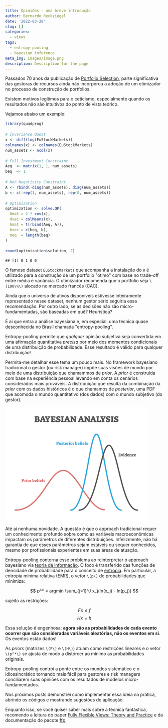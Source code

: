 ```yaml
---
title: Opiniões - uma breve introdução
author: Bernardo Reckziegel
date: '2022-03-28'
slug: []
categories:
  - views
tags:
  - entropy-pooling
  - bayesian inference
meta_img: images/image.png
description: Description for the page
---
```


Passados 70 anos da publicação de [Portfolio Selection](https://www.math.hkust.edu.hk/~maykwok/courses/ma362/07F/markowitz_JF.pdf), parte significativa das gestoras de recursos ainda não incorporou a adoção de um otimizador no processo de construção de portfolios.

Existem motivos legítimos para o ceticismo, especialmente quando os resultados não são intuitivos do ponto de vista teórico. 

Vejamos abaixo um exemplo:


```r
library(quadprog)

# Invariance Quest
x <- diff(log(EuStockMarkets))
colnames(x) <- colnames(EuStockMarkets)
num_assets <- ncol(x)

# Full Investment Constraint
Aeq  <- matrix(1, 1, num_assets)
beq  <- 1

# Non Negativity Constraint
A <- rbind(-diag(num_assets), diag(num_assets))
b <- c(-rep(1, num_assets), rep(0, num_assets))

# Optimization
optimization <- solve.QP(
  Dmat = 2 * cov(x), 
  dvec = colMeans(x), 
  Amat = t(rbind(Aeq, A)), 
  bvec = c(beq, b), 
  meq  = length(beq)
)

round(optimization$solution, 2)
```

```
## [1] 0 1 0 0
```

O famoso dataset `EuStockMarkets` que acompanha a instalação do `R` é utilizado para a construção de um portfolio "ótimo" com base no trade-off entre média e variância. O otimizador recomenda que o portfolio seja `\(100\%\)` alocado no mercado francês (CAC). 

Ainda que o universo de ativos disponíveis estivesse inteiramente representado nesse dataset, nenhum gestor sério seguiria essa recomendação. Por outro lado, se as decisões não são micro-fundamentadas, são baseadas em quê? Heurística? 

<!-- Soa como se o time de gestão vivesse na década de 30 do século passado. -->

É ai que entra a análise bayesiana e, em especial, uma técnica quase desconhecida no Brasil chamada "entropy-pooling". 

Entropy-pooling permite que _qualquer_ opinião subjetiva seja convertida em uma afirmação quantitativa _precisa_ por meio dos momentos condicionais de uma distribuição de probabilidade. Esse resultado é válido para qualquer distribuição!

Permita-me detalhar esse tema um pouco mais. No framework bayesiano tradicional o gestor (ou risk manager) impôe suas visões de mundo por meio de uma distribuição que chamammos de _prior_. A _prior_ é construída com base na experiência pessoal levando em conta os cenários considerados mais prováveis. A distribuição que resulta da combinação da _prior_ com os dados históricos é o que chamamos de _posterior_, uma PDF que acomoda o mundo quantitativo (dos dados) com o mundo subjetivo (do gestor).

<img src="images/bayesian_analysis.jpg" alt="" width="90%" height="70%"/>

Até ai nenhuma novidade. A questão é que o approach tradicional requer um conhecimento profundo sobre como as variáveis macroeconômicas impactam os parâmetros de diferentes distribuições. Infelizmente, não há garantia de que esses parâmetros sejam estáveis ou sequer conhecidos, mesmo por profissionais experientes em suas áreas de atuação.

<!-- Em muitos casos, a escolha dos parâmetros pode parecer tão _ad hoc_ a ponto de enfraquecer a análise. Em outros casos, o exato formato da _posterior_ não é conhecido _ex ante_, de modo que o problema deve ser solucionado numericamente via [Markov-Chain Monte-Carlo (MCMC)](https://en.wikipedia.org/wiki/Markov_chain_Monte_Carlo), uma técnica computacionalmente demandante. -->

Entropy-pooling contorna esse problema ao reinterpretar o approach bayesiano via [teoria da informação](https://en.wikipedia.org/wiki/Information_theory). O foco é transferido das funções de densidade de probabilidade para o conceito de [entropia](https://en.wikipedia.org/wiki/Entropy_(information_theory)). Em particular, a entropia mínima relativa (EMR), o vetor `\(p\)` de probabilidades que minimiza:

$$ p^* = argmin \sum_{j=1}^J x_j(ln(x_j) - ln(p_j)) $$

sujeito as restrições: 

$$ Fx \leq f $$
$$ Hx = h $$  

Essa solução é engenhosa: __agora são as probabilidades de cada evento ocorrer que são consideradas variáveis aleatórias, não os eventos em si__. Os eventos estão dados!

As _priors_ (matrizes `\(F\)` e `\(H\)`) atuam como restrições lineares e o vetor `\(p^*\)` se ajusta de modo a distorcer ao mínimo as probabilidades originais. 

Entropy-pooling contrói a ponte entre os mundos sistemático e o idiossincrático tornando mais fácil para gestores e risk managers conciliarem suas opiniões com os resultados de modelos micro-fundamentados.

Nos próximos posts demonstrei como implementar essa ideia na prática, abrindo os códigos e mostrando sugestões de aplicação. 

Enquanto isso, se você quiser saber mais sobre a técnica fantástica, recomendo a leitura do paper [Fully Flexible Views: Theory and Practice](https://papers.ssrn.com/sol3/papers.cfm?abstract_id=1213325) e da documentação do pacote [ffp](https://reckziegel.github.io/FFP/).





